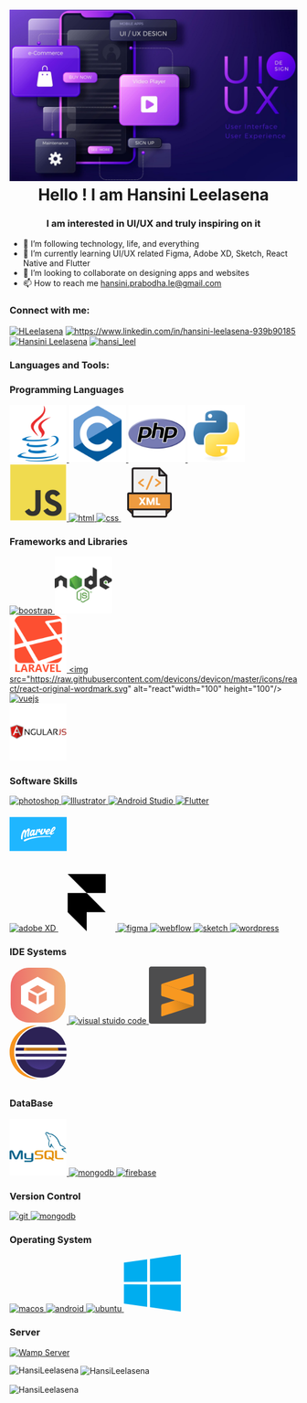 
<h1 align="center">
     <img src="https://github.com/HansiLeelasena/HansiLeelasena/blob/main/Upload.jpg"/> <br/>
  Hello ! I am Hansini Leelasena </h1>
<h3 align="center">I am interested in UI/UX and truly inspiring on it </h3>


- 👀 I’m following technology, life, and everything
- 🌱 I’m currently learning UI/UX related Figma, Adobe XD, Sketch, React Native and Flutter
- 👯 I’m looking to collaborate on designing apps and websites
- 📫 How to reach me hansini.prabodha.le@gmail.com

<h3 align="left">Connect with me:</h3>
<p align="left">
<a href="https://twitter.com/HLeelasena" target="blank"><img align="center" src="https://raw.githubusercontent.com/rahuldkjain/github-profile-readme-generator/master/src/images/icons/Social/twitter.svg" alt="HLeelasena" height="30" width="40" /></a>
<a href="https://www.linkedin.com/in/hansini-leelasena-939b90185/" target="blank"><img align="center" src="https://raw.githubusercontent.com/rahuldkjain/github-profile-readme-generator/master/src/images/icons/Social/linked-in-alt.svg" alt="https://www.linkedin.com/in/hansini-leelasena-939b90185" height="30" width="40" /></a>
<a href="https://www.facebook.com/hansini.leelasena.7" target="blank"><img align="center" src="https://raw.githubusercontent.com/rahuldkjain/github-profile-readme-generator/master/src/images/icons/Social/facebook.svg" alt="Hansini Leelasena" height="30" width="40" /></a>
<a href="https://www.instagram.com/hansi_leel/" target="blank"><img align="center" src="https://raw.githubusercontent.com/rahuldkjain/github-profile-readme-generator/master/src/images/icons/Social/instagram.svg" alt="hansi_leel" height="30" width="40" /></a>
</p>

<h3 align="left">Languages and Tools:</h3>
<p align="left">
  <h3>Programming Languages</h3>
									

<a href="https://www.java.com" target="_blank" rel="noreferrer"> <img src="https://raw.githubusercontent.com/devicons/devicon/master/icons/java/java-original.svg" 
										alt="java" width="100" height="100"/> </a> 
									<a href="https://www.cprogramming.com/" target="_blank" rel="noreferrer"> <img src="https://raw.githubusercontent.com/devicons/devicon/master/icons/c/c-original.svg" 
										alt="c" width="100" height="100"/> </a> 
									<a href="https://www.php.net" target="_blank" rel="noreferrer"> <img src="https://raw.githubusercontent.com/devicons/devicon/master/icons/php/php-original.svg" 
										alt="php" width="100" height="100"/> </a>
									<a href="https://www.python.org" target="_blank" rel="noreferrer"> <img src="https://raw.githubusercontent.com/devicons/devicon/master/icons/python/python-original.svg" 
										alt="python" width="100" height="100"/> </a> 
									<a href="https://www.javascript.com/" target="_blank" rel="noreferrer"> <img src="https://raw.githubusercontent.com/devicons/devicon/master/icons/javascript/javascript-original.svg" 
										alt="javascript" width="100" height="100"/> </a> 
									<a href="https://html.com/" target="_blank" rel="noreferrer"> <img src="https://cdn.jsdelivr.net/gh/devicons/devicon/icons/html5/html5-original.svg" 
										alt="html" width="100" height="100"/> </a> 
									<a href="https://www.w3.org/Style/CSS/Overview.en.html" target="_blank" rel="noreferrer"> <img src="https://cdn.jsdelivr.net/gh/devicons/devicon/icons/css3/css3-original.svg" 
										alt="css" width="100" height="100"/> </a> 
									<a href="https://www.xml.com/" target="_blank" rel="noreferrer"> <svg xmlns="http://www.w3.org/2000/svg" viewBox="0 0 64 64" id="xml-file" width="100" height="100">
										<path fill="none" d="M0 0h64v64H0z"></path><path fill="#ba6d20" d="m13 56-5.01-5H13v5zM51 56l5.01-5H51v5z"></path>
										<path fill="#b2b2b2" d="M51 13h-7.99V5.01L51 13z"></path><path fill="#f1f1f1" d="M43 5H14.59A1.59 1.59 0 0 0 13 6.59v51a1.6 1.6 0 0 0 1.59 1.6h34.82A1.6 1.6 0 0 0 51 57.54V13h-8Z"></path><path fill="none" stroke="#231f20" stroke-linecap="round" stroke-linejoin="round" stroke-width="2" d="M43 5H14.59A1.59 1.59 0 0 0 13 6.59v51a1.6 1.6 0 0 0 1.59 1.6h34.82A1.6 1.6 0 0 0 51 57.54V13h-8Z"></path>
										<path fill="none" stroke="#231f20" stroke-linecap="round" stroke-linejoin="round" stroke-width="2" d="M51 13h-7.99V5.01L51 13zM13 56l-5.01-5H13v5zM51 56l5.01-5H51v5z"></path><path fill="#ee9b40" d="M9 33h46a1 1 0 0 1 1 1v17H8V34a1 1 0 0 1 1-1Z"></path><path fill="none" stroke="#231f20" stroke-linecap="round" stroke-linejoin="round" stroke-width="2" d="M9 33h46a1 1 0 0 1 1 1v17h0H8h0V34a1 1 0 0 1 1-1Z"></path>
										<path fill="#fff" d="m25.57 46-1.73-2.54L22.36 46H20.1l2.61-4.21-2.7-4h2.35l1.64 2.5 1.44-2.47h2.26l-2.58 4.12L27.91 46zm12.3-8.12V46h-2v-5.08L34.13 46h-1.71l-1.77-5.09V46h-2v-8.12h2.41l2.21 5.66 2.16-5.66zm3.34 6.61h2.64V46h-4.62v-8.18h2z"></path><path fill="#ee9b40" d="M25.67 24.19c.07.13.13.24.18.35a1 1 0 0 1 .07.33.74.74 0 0 1-.27.59 1 1 0 0 1-.7.24 1.5 1.5 0 0 1-.56-.1c-.32-.22-.66-.47-1-.76L22.24 24l-1.47-1.1-1.34-1a.87.87 0 0 1 .13-1.47l.44-.33.87-.68 1.06-.83 1.07-.84.85-.67a4.69 4.69 0 0 1 .47-.34 1.49 1.49 0 0 1 .56-.13 1 1 0 0 1 .7.25.8.8 0 0 1 .27.6 1 1 0 0 1-.25.68c-.24.19-.54.44-.91.72l-1.14.87-1.05.82-.85.67 4 3zm12.7-.02 4-3-.85-.67-1-.82-1.14-.87c-.37-.28-.67-.53-.91-.72a1 1 0 0 1-.25-.68.8.8 0 0 1 .27-.6 1 1 0 0 1 .7-.25 1.49 1.49 0 0 1 .56.13 4.69 4.69 0 0 1 .47.34l.85.67 1.07.84 1.06.83.87.68.45.35a.87.87 0 0 1 .13 1.47l-1.34 1L41.76 24l-1.13.85c-.36.29-.7.54-1 .76a1.5 1.5 0 0 1-.56.1 1 1 0 0 1-.7-.24.74.74 0 0 1-.27-.59 1 1 0 0 1 .07-.33c.05-.11.11-.22.18-.35zm-4.24-10.36a1.13 1.13 0 0 1 .95-.58 1 1 0 0 1 .68.24.86.86 0 0 1 .29.67.88.88 0 0 1-.06.33l-4 9.17c-.36.82-.72 1.66-1.09 2.52s-.74 1.69-1.1 2.52a1.22 1.22 0 0 1-.46.4 1.37 1.37 0 0 1-.49.11 1 1 0 0 1-.67-.23.86.86 0 0 1-.28-.7A1.87 1.87 0 0 1 28 28l3.93-9.06c.35-.84.73-1.7 1.11-2.57z"></path></svg> 
									</a>
									

<h3>Frameworks and Libraries</h3>
									

<a href="https://boostrap.com/" target="_blank" rel="noreferrer"> <img src="https://cdn.jsdelivr.net/gh/devicons/devicon/icons/bootstrap/bootstrap-original.svg" 
										alt="boostrap" width="100" height="100"/> </a> 
									<a href="https://nodejs.org" target="_blank" rel="noreferrer"> <img src="https://raw.githubusercontent.com/devicons/devicon/master/icons/nodejs/nodejs-original-wordmark.svg" 
										alt="nodejs" width="100" height="100"/> </a>  
									<a href="https://laravel.com/" target="_blank" rel="noreferrer"> <img src="https://raw.githubusercontent.com/devicons/devicon/master/icons/laravel/laravel-plain-wordmark.svg" 
										alt="laravel" width="100" height="100"/> </a> 
									<a href="https://reactjs.org/" target="_blank" rel="noreferrer"> <img src="https://raw.githubusercontent.com/devicons/devicon/master/icons/react/react-original-wordmark.svg" 
										alt="react"width="100" height="100"/> </a> 
									<a href="https://vuejs.org/" target="_blank" rel="noreferrer"> <img src="https://cdn.jsdelivr.net/gh/devicons/devicon/icons/vuejs/vuejs-original.svg"  
											alt="vuejs" width="100" height="100"/> </a> 	
									<a href="https://angular.io" target="_blank" rel="noreferrer"> <img src="https://raw.githubusercontent.com/devicons/devicon/master/icons/angularjs/angularjs-original-wordmark.svg" 
										alt="angularjs" width="100" height="100"/> </a> </br>
									
									
<h3>Software Skills</h3>
								
<a href="https://www.adobe.com/" target="_blank" rel="noreferrer"> <img src="https://cdn.jsdelivr.net/gh/devicons/devicon/icons/photoshop/photoshop-plain.svg" 
										alt="photoshop" width="100" height="100"/> </a> 
									<a href="https://www.adobe.com/" target="_blank" rel="noreferrer"> <img src="https://cdn.jsdelivr.net/gh/devicons/devicon/icons/illustrator/illustrator-plain.svg"
											alt="Illustrator" width="100" height="100"/> </a> 
									<a href="https://developer.android.com/studio" target="_blank" rel="noreferrer"> <img src="https://cdn.jsdelivr.net/gh/devicons/devicon/icons/androidstudio/androidstudio-original.svg"
												alt="Android Studio" width="100" height="100"/> </a>
									<a href="https://flutter.dev/" target="_blank" rel="noreferrer"> <img src="https://cdn.jsdelivr.net/gh/devicons/devicon/icons/flutter/flutter-original.svg"  
													alt="Flutter" width="100" height="100"/> </a>	
									<a href="https://marvelapp.com/" target="_blank" rel="noreferrer"> <svg xmlns="http://www.w3.org/2000/svg" 
										width="100" height="100" viewBox="0 0 296 176" id="marvel"><path fill="#1fb6ff" d="M-236 0h768v176h-768V0z">
										</path><path fill="#fff" d="M211 99.2c-65.1-4.9-118.9 10.4-131 16.1-6.7 3-7.2 6.8-6.2 8.9.9 1.6 4.1 2.6 7.6.8 25.8-13.7 78.1-24.6 129.6-21.5 1.2 0 2.2-1 2.2-2.2 0-1.1-1-2.1-2.2-2.1zM227.1 80c-2.7 3-6.7 5.3-8 4.2-1.2-1.1 0-4.7 0-4.7 6.4-4.1 18.8-14.5 18.8-22.5 0-7.4-6.7-9.7-13.8-2.8-5.7 6.1-9.9 13.5-12.1 21.6-3.7 3.6-9.5 8.2-14.8 8.2-2.7 0-3.5-1.9-3.1-4.5 4.5-.1 16.9-3.5 16.9-13.8 0-1.7-.8-3.3-2-4.5-1.3-1.2-3-1.7-4.7-1.6-5.6 0-12.8 5.7-16.3 13.7-1-.2-1.9-.5-2.8-.9.9-2 1.7-4 2.2-6.1.8-4.2-1-6.8-4.5-6.5-2.2.2-4.9 2.1-5.4 6.5-.2 2.2.2 4.5 1.2 6.5-1.5 4.7-7.8 10.6-9.9 10.4s.3-8.6 2.4-14.8c1.2-1.2 2.1-2.6 2.7-4.2.6-1.2.2-2.7-1-3.4-3.2-1.2-6.8.3-8.2 3.4-.9 1.5-1.6 3.1-2.2 4.7-1.7 2.1-4.5 4.7-5.3 4.5-1.2-.8 2.7-5.9 2.2-8.7-.4-2.4-2.5-4-4.9-3.8-3.5.5-8.2 7.1-8.2 7.1.5-1.2.9-2.5 1-3.8-.2-2.5-4.9-3.6-7.2.9-1.6 4.3-2.8 8.8-3.5 13.4-1 2.1-4.9 8.2-8 8.4-2.5.2.6-10.8 1-11.4 1.4-2.1 3.1-6.5 2.7-8.4 0-.9-.4-1.8-1.1-2.4-.7-.6-1.7-.7-2.6-.5-1.6.4-2.9 1.4-3.7 2.8-1.1-1.4-2.9-2-4.7-1.7-10.3 1.1-16.9 18.8-16.2 27.1.6 4.5 2.7 7.2 6.7 6.7 4.5-.6 8.2-7 8.2-7s1 5.3 5.8 4.7c3.6-1.1 6.8-3.3 9.1-6.3-.1.3-.2.6-.2.9-.8 4.5 6.7 4 7.4.6 2.2-16.9 8-23.9 9.7-23.9 1.4 0-3.7 8-.8 11 2.2 2.7 6.2.6 9.5-2.2-.6 2.1-.9 4.3-1 6.5-.2 4.7 1.5 8.5 6.2 8.4 6.2-.2 12.8-7.8 17.1-15 1.1.7 2.4 1.2 3.7 1.5-.4 1.7-.6 3.4-.5 5.2.4 5.5 4.3 7.6 8.8 7.4 5.3-.2 11.5-4.2 15.7-7.8 0 .2-.1.4-.2.6-.4 2.7.2 7.6 4.1 7.8 4.5.4 12.2-4.2 16.1-8.9 3.3-2.1.1-5.1-2.3-2.6zm4.2-22.9c.5 0 .8.5.8.9 0 4.7-12.1 14.8-12.1 14.8s7.9-15.7 11.3-15.7zM202.2 67c.4 0 .8.1 1.1.4.3.3.4.7.3 1.1 0 2.7-3.7 4.7-7.8 4.7 2.2-3.1 4.7-6.2 6.4-6.2zm-80.5 7.4c-.4 2.8-5.4 15.6-8.2 15.6-3.5.2 1.7-18 7.4-17.9 1.1 0 1.1.8.8 2.3zm-43.8 3.4c3.3 0-2.7 16.9-1.9 24.3.8 7.4 9.1 5.3 8.5.9-1-7.2 4.1-30.2 9.1-30.2 3.7 0-4.1 15.8-2.5 25.6 1 6.5 9.9 4.5 8.9.4-2.7-12.9 6.4-25.4 5.2-34.5-.6-3.8-2.7-5.9-5.3-5.9-8.4 0-15.2 16.7-15.2 16.7s.8-9.5-6-9.9C68.9 64.7 58.8 89 59 111c.2 7 9.1 5.9 8.5.2-.5-9.8 5.3-33.4 10.4-33.4z"></path></svg>  
														</a>	
									<a href="https://www.adobe.com/" target="_blank" rel="noreferrer"> <img src="https://cdn.jsdelivr.net/gh/devicons/devicon/icons/xd/xd-plain.svg" 
										alt="adobe XD" width="100" height="100"/> </a> 
									<a href="https://framer.com/" target="_blank" rel="noreferrer"> <svg xmlns="http://www.w3.org/2000/svg" width="100" height="100" 
										enable-background="new 0 0 24 24" viewBox="0 0 24 24" id="framer"><polygon points="4 16 12 24 12 16 20 16 12 8 4 8"></polygon>
										<polygon points="20 0 4 0 12 8 20 8"></polygon></svg> </a> 
									<a href="https://www.figma.com/" target="_blank" rel="noreferrer"> <img src="https://www.vectorlogo.zone/logos/figma/figma-icon.svg" 
										alt="figma" width="100" height="100"/> </a> 
									<a href="https://webflow.com/?r=0" target="_blank" rel="noreferrer"> <img src="https://cdn.jsdelivr.net/gh/devicons/devicon/icons/webflow/webflow-original.svg" 
										alt="webflow" width="100" height="100"/> </a> 
									<a href="https://www.sketch.com/" target="_blank" rel="noreferrer"> <img src="https://cdn.jsdelivr.net/gh/devicons/devicon/icons/sketch/sketch-original.svg"  
											alt="sketch" width="100" height="100"/> </a> 
									<a href="https://wordpress.com/" target="_blank" rel="noreferrer"> <img src="https://cdn.jsdelivr.net/gh/devicons/devicon/icons/wordpress/wordpress-original.svg"  
										alt="wordpress" width="100" height="100"/> </a> </br>

								
										
<h3>IDE Systems</h3>
								
<a href="https://netbeans.apache.org/front/main/" target="_blank" rel="noreferrer"> <svg xmlns="http://www.w3.org/2000/svg" width="100" height="100" fill="none" viewBox="0 0 25 24" id="apache-netbeans"><rect width="24" height="24" x=".463" fill="url(#paint0_linear_302_4658)" rx="8"></rect><path fill="#fff" fill-rule="evenodd" d="M12.2727 4L5 8V16L12.2727 20L19.5455 16V8L12.2727 4ZM12.2727 7.63636L8.77625 9.54353L12.2727 11.3838L15.7692 9.54353L12.2727 7.63636ZM8.27273 14.1818V10.5113L11.7273 12.3295V16.0661L8.27273 14.1818ZM16.2727 14.1818L12.8182 16.0661V12.3295L16.2727 10.5113V14.1818Z" clip-rule="evenodd"></path>
										<defs><linearGradient id="paint0_linear_302_4658" x1=".463" x2="24.463" y1="12" y2="12" gradientUnits="userSpaceOnUse"><stop stop-color="#ED6D6B"></stop><stop offset="1" stop-color="#F0B076"></stop></linearGradient></defs></svg>
										</a> 
									<a href="https://visualstudio.microsoft.com/" target="_blank" rel="noreferrer"> <img src="https://cdn.jsdelivr.net/gh/devicons/devicon/icons/visualstudio/visualstudio-plain.svg"  
											alt="visual stuido code" width="100" height="100"/> </a> 
									<a href="https://www.sublimetext.com/" target="_blank" rel="noreferrer"> <svg xmlns="http://www.w3.org/2000/svg" width="100" height="100" viewBox="0 0 24 24" id="sublime-text"><path fill="#4D4D4E" d="M23.071 23.997H.929A.933.933 0 0 1 0 23.068V.932C0 .422.419.003.929.003H23.07c.51 0 .929.419.929.929v22.141a.93.93 0 0 1-.928.924z"></path><path fill="#F89820" d="m5.533 7.249 12.559-3.986s.892-.467.677.397l.031 3.841s.156.564-.618.704L13.08 9.8 5.533 7.249z"></path><path fill="#F89820" d="M5.533 7.249s-.494.118-.349.962l-.027 3.701s-.043.467.843.655l12.446 4.007s.419.167.371-.349l.005-4.125s.118-.424-.655-.704L13.08 9.8 5.533 7.249z"></path><linearGradient id="a" x1="-1.78" x2=".491" y1="-774.227" y2="-773.441" gradientTransform="matrix(5.5944 0 0 -5.5944 15.841 -4312.876)" gradientUnits="userSpaceOnUse"><stop offset=".233" stop-color="#f89822"></stop><stop offset="1" stop-color="#c27818"></stop>
									</linearGradient><path fill="url(#a)" d="m11.017 14.178-5.296 1.617s-.639.021-.564 1.219-.005 3.61-.005 3.61.054.446.666.188l12.559-4.007s.446-.113.07-.236c-.377-.119-7.43-2.391-7.43-2.391z"></path></svg>  
									</a>
									<a href="https://www.eclipse.org/downloads/packages/installer" target="_blank" rel="noreferrer"> <svg xmlns="http://www.w3.org/2000/svg" width="100" height="100" preserveAspectRatio="xMinYMin meet" viewBox="0 0 256 240" id="eclipse"><defs><linearGradient id="a" x1="50%" x2="50%" y1="1089.396%" y2="-159.5%"><stop offset="30.33%" stop-color="#473788"></stop><stop offset="87.2%" stop-color="#2C2255"></stop></linearGradient><linearGradient id="b" x1="49.999%" x2="49.999%" y1="896.537%" y2="-352.359%"><stop offset="30.33%" stop-color="#473788"></stop><stop offset="87.2%" stop-color="#2C2255"></stop></linearGradient><linearGradient id="c" x1="49.999%" x2="49.999%" y1="215.17%" y2="-166.715%"><stop offset="30.33%" stop-color="#473788"></stop><stop offset="86.31%" stop-color="#2C2255"></stop></linearGradient></defs><path fill="#2C2255" d="M70.382 153.049H31.26c5.18 17.768 14.792 33.693 28.864 47.768 22.434 22.436 49.41 33.64 80.956 33.64 6.306 0 12.416-.47 18.35-1.365 23.761-3.587 44.565-14.33 62.39-32.275 14.162-14.07 23.842-30 29.062-47.768H70.382zM48.81 99.915H28.373a119.493 119.493 0 0 0-1.488 13.775h228.399c-.233-4.7-.743-9.285-1.497-13.775M26.885 126.482c.231 4.703.738 9.287 1.488 13.775h225.418a118.86 118.86 0 0 0 1.5-13.775M250.887 87.12c-5.215-17.817-14.897-33.817-29.067-47.99-17.778-17.777-38.522-28.443-62.207-32.031a123.318 123.318 0 0 0-18.532-1.386c-31.546 0-58.524 11.143-80.956 33.418C46.048 53.303 36.43 69.303 31.254 87.12"></path><path fill="#F7941E" d="M20.093 120.09C20.093 59.753 65.407 9.621 124.357.803c-1.462-.053-2.932-.112-4.409-.112C53.796.692.164 54.15.164 120.09c0 65.943 53.63 119.397 119.784 119.397 1.482 0 2.951-.056 4.419-.11-58.96-8.817-104.274-58.95-104.274-119.287z"></path><g>
										<path fill="url(#a)" d="M155.728 14.226A77.824 77.824 0 0 0 153.364.451H2.642A77.753 77.753 0 0 0 .276 14.226h155.452z" transform="translate(63.083 99.461)"></path><path fill="url(#b)" d="M155.728 27.02H.278a77.611 77.611 0 0 0 2.364 13.776h150.724a77.821 77.821 0 0 0 2.362-13.776z" transform="translate(63.083 99.461)"></path><path fill="url(#c)" d="M78.003 98.636c31.3 0 58.282-18.441 70.706-45.048H7.297c12.425 26.607 39.405 45.048 70.706 45.048z" transform="translate(63.083 99.461)"></path></g><g fill="#FFF"><path d="M51.84 126.482h203.29c.108-2.035.168-4.084.168-6.147 0-2.232-.081-4.444-.208-6.647H26.885c-.126 2.2-.208 4.415-.208 6.647 0 2.063.06 4.112.168 6.147H51.84zM69.924 87.12H31.252c-1.271 4.166-2.091 8.44-2.879 12.795H253.065a113.52 113.52 0 0 0-3.075-12.795M238.373 140.255H28.371c.766 4.352 1.638 8.623 2.888 12.794H250.738a113.252 113.252 0 0 0 3.023-12.794h-15.388z"></path></g></svg> 
									</a></br>
						
									

<h3>DataBase</h3>
									
<a href="https://www.mysql.com/" target="_blank" rel="noreferrer"> <img src="https://raw.githubusercontent.com/devicons/devicon/master/icons/mysql/mysql-original-wordmark.svg" 
										alt="mysql" wwidth="100" height="100"/> </a>
									<a href="https://www.mongodb.com/" target="_blank" rel="noreferrer"> <img src="https://cdn.jsdelivr.net/gh/devicons/devicon/icons/mongodb/mongodb-original.svg"
											alt="mongodb" wwidth="100" height="100"/> </a>
									<a href="https://firebase.google.com/" target="_blank" rel="noreferrer"> <img src="https://www.vectorlogo.zone/logos/firebase/firebase-icon.svg" 
										alt="firebase" width="100" height="100"/> </a> </br>
						


<h3>Version Control</h3>
									
									
<a href="https://git-scm.com/" target="_blank" rel="noreferrer"> <img src="https://cdn.jsdelivr.net/gh/devicons/devicon/icons/git/git-original.svg"  
										alt="git" wwidth="100" height="100"/> </a>
									<a href="https://github.com/" target="_blank" rel="noreferrer"> <img src="https://cdn.jsdelivr.net/gh/devicons/devicon/icons/github/github-original.svg"
											alt="mongodb" wwidth="100" height="100"/> </a> </br>
						
								

<h3>Operating System</h3>
									
<a href="https://www.apple.com/macos/sonoma/" target="_blank" rel="noreferrer"> <img src="https://cdn.jsdelivr.net/gh/devicons/devicon/icons/apple/apple-original.svg"  
										alt="macos" wwidth="100" height="100"/> </a>
									<a href="https://www.android.com/" target="_blank" rel="noreferrer"> <img src="https://cdn.jsdelivr.net/gh/devicons/devicon/icons/android/android-original.svg" 
											alt="android" wwidth="100" height="100"/> </a>
									<a href="https://ubuntu.com/" target="_blank" rel="noreferrer"> <img src="https://cdn.jsdelivr.net/gh/devicons/devicon/icons/ubuntu/ubuntu-plain.svg"
												alt="ubuntu" wwidth="100" height="100"/> </a>
									<a href="https://www.microsoft.com/en-us/windows?r=1" target="_blank" rel="noreferrer"> <svg xmlns="http://www.w3.org/2000/svg" width="100" height="100" preserveAspectRatio="xMidYMid" viewBox="0 0 256 257" id="windows"><path fill="#00ADEF" d="M0 36.357L104.62 22.11l.045 100.914-104.57.595L0 36.358zm104.57 98.293l.08 101.002L.081 221.275l-.006-87.302 104.494.677zm12.682-114.405L255.968 0v121.74l-138.716 1.1V20.246zM256 135.6l-.033 121.191-138.716-19.578-.194-101.84L256 135.6z"></path></svg> </a>
										 </br>
						
									

<h3>Server</h3>
									
									
<a href="https://www.wampserver.com/en/" target="_blank" rel="noreferrer"> <img src="https://iconspng.com/clipart/wamp-server-logo/wamp-server-logo.svg"  
										alt="Wamp Server " wwidth="100" height="100"/> </a>
										 </br>
						
									
</p>

<p><img align="left" src="https://github-readme-stats.vercel.app/api/top-langs?username=HansiLeelasena&show_icons=true&locale=en&layout=compact" alt="HansiLeelasena" /></p>
<p>&nbsp;<img align="center" src="https://github-readme-stats.vercel.app/api?username=HansiLeelasena&show_icons=true&locale=en" alt="HansiLeelasena" /></p>
<p><img align="center" src="https://github-readme-streak-stats.herokuapp.com/?user=HansiLeelasena&" alt="HansiLeelasena" /></p>

